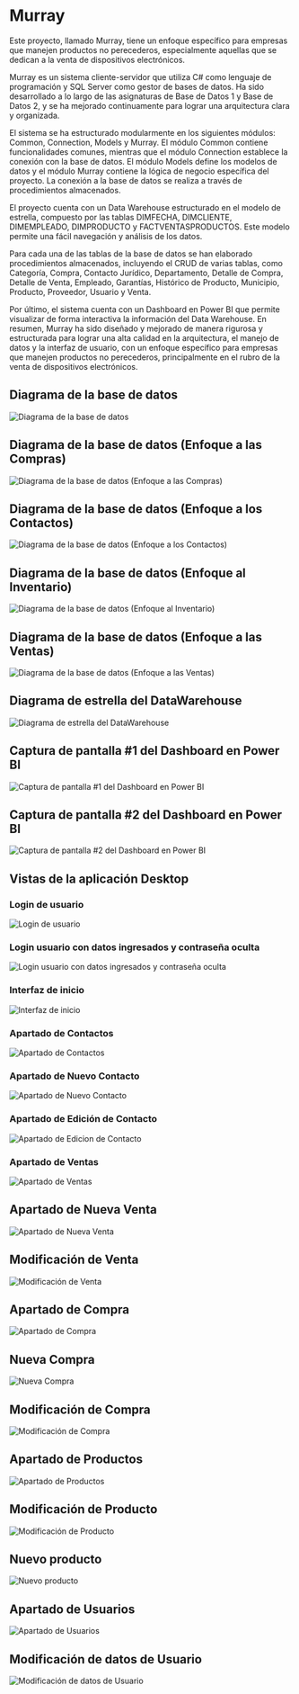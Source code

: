 # Murray

Este proyecto, llamado Murray, tiene un enfoque específico para empresas que manejen productos no perecederos, especialmente aquellas que se dedican a la venta de dispositivos electrónicos.

Murray es un sistema cliente-servidor que utiliza C# como lenguaje de programación y SQL Server como gestor de bases de datos. Ha sido desarrollado a lo largo de las asignaturas de Base de Datos 1 y Base de Datos 2, y se ha mejorado continuamente para lograr una arquitectura clara y organizada.

El sistema se ha estructurado modularmente en los siguientes módulos: Common, Connection, Models y Murray. El módulo Common contiene funcionalidades comunes, mientras que el módulo Connection establece la conexión con la base de datos. El módulo Models define los modelos de datos y el módulo Murray contiene la lógica de negocio específica del proyecto. La conexión a la base de datos se realiza a través de procedimientos almacenados.

El proyecto cuenta con un Data Warehouse estructurado en el modelo de estrella, compuesto por las tablas DIMFECHA, DIMCLIENTE, DIMEMPLEADO, DIMPRODUCTO y FACTVENTASPRODUCTOS. Este modelo permite una fácil navegación y análisis de los datos.

Para cada una de las tablas de la base de datos se han elaborado procedimientos almacenados, incluyendo el CRUD de varias tablas, como Categoría, Compra, Contacto Jurídico, Departamento, Detalle de Compra, Detalle de Venta, Empleado, Garantías, Histórico de Producto, Municipio, Producto, Proveedor, Usuario y Venta.

Por último, el sistema cuenta con un Dashboard en Power BI que permite visualizar de forma interactiva la información del Data Warehouse. En resumen, Murray ha sido diseñado y mejorado de manera rigurosa y estructurada para lograr una alta calidad en la arquitectura, el manejo de datos y la interfaz de usuario, con un enfoque específico para empresas que manejen productos no perecederos, principalmente en el rubro de la venta de dispositivos electrónicos.

## Diagrama de la base de datos 

![Diagrama de la base de datos ](https://user-images.githubusercontent.com/80351751/220812098-01eeca01-b820-447b-aed8-e346cc82c1ef.png)

## Diagrama de la base de datos (Enfoque a las Compras)

![Diagrama de la base de datos (Enfoque a las Compras)](https://user-images.githubusercontent.com/80351751/220812369-13a1dce9-b0ad-4f6a-89bf-5bd6272f213b.png)

## Diagrama de la base de datos (Enfoque a los Contactos)

![Diagrama de la base de datos (Enfoque a los Contactos)](https://user-images.githubusercontent.com/80351751/220812423-fc361d32-2a4f-405f-b6fb-978e1bb459b8.png)

## Diagrama de la base de datos (Enfoque al Inventario)

![Diagrama de la base de datos (Enfoque al Inventario) ](https://user-images.githubusercontent.com/80351751/220812527-3ff9f5f3-1d67-4300-8ee7-3ed315fa004c.png)

## Diagrama de la base de datos (Enfoque a las Ventas)

![Diagrama de la base de datos (Enfoque a las Ventas)](https://user-images.githubusercontent.com/80351751/220812609-69bd5ca4-6b11-4e64-824b-9c1e1b48523e.png)

## Diagrama de estrella del DataWarehouse

![Diagrama de estrella del DataWarehouse](https://user-images.githubusercontent.com/80351751/220812734-bf009129-fd05-4460-89ee-2ad3f86e5806.png)

## Captura de pantalla #1 del Dashboard en Power BI

![Captura de pantalla #1 del Dashboard en Power BI](https://user-images.githubusercontent.com/80351751/220813123-3cb4ba1c-8d35-41b0-8c77-2b9596dd747e.png)

## Captura de pantalla #2 del Dashboard en Power BI

![Captura de pantalla #2 del Dashboard en Power BI](https://user-images.githubusercontent.com/80351751/220813174-9167bd3b-c0ce-4af9-9215-d9d9210ad4ff.png)

## Vistas de la aplicación Desktop

### Login de usuario

![Login de usuario](https://user-images.githubusercontent.com/80351751/220813369-3ca2373d-05a5-4895-9807-414440b5412f.png)

### Login usuario con datos ingresados y contraseña oculta

![Login usuario con datos ingresados y contraseña oculta](https://user-images.githubusercontent.com/80351751/220813440-eab79cb5-6671-4747-b893-4e66bb0cf29d.png)

### Interfaz de inicio

![Interfaz de inicio](https://user-images.githubusercontent.com/80351751/220813491-ad951b86-e976-4065-af32-dcc58777bc02.png)

### Apartado de Contactos

![Apartado de Contactos](https://user-images.githubusercontent.com/80351751/220813519-34099bbb-873d-434d-abff-9c7578906917.png)

### Apartado de Nuevo Contacto

![Apartado de Nuevo Contacto](https://user-images.githubusercontent.com/80351751/220813553-d3f91571-f5ec-4d0e-b2f6-c13a05ac53a3.png)

### Apartado de Edición de Contacto

![Apartado de Edicion de Contacto](https://user-images.githubusercontent.com/80351751/220813602-88072e9f-55e3-4b48-b7e6-378df3fee846.png)

### Apartado de Ventas

![Apartado de Ventas](https://user-images.githubusercontent.com/80351751/220813613-02d22e42-7b63-494f-9855-83bc9c996ab7.png)


## Apartado de Nueva Venta

![Apartado de Nueva Venta](https://user-images.githubusercontent.com/80351751/220813701-68aa39b0-c35e-4fff-a3c9-b3e189cc24ee.png)

## Modificación de Venta

![Modificación de Venta](https://user-images.githubusercontent.com/80351751/220813788-eef960fb-68ea-4a1d-bb4c-5b80cca6fe22.png)

## Apartado de Compra

![Apartado de Compra](https://user-images.githubusercontent.com/80351751/220813817-1f55ae05-abb6-4115-ac36-7ec48629ae61.png)

## Nueva Compra

![Nueva Compra](https://user-images.githubusercontent.com/80351751/220813842-4f2ea356-4b52-44a4-8428-82bf07fddc45.png)

## Modificación de Compra

![Modificación de Compra](https://user-images.githubusercontent.com/80351751/220813863-4f664dbf-6193-44a8-be83-456ac5841a4a.png)

## Apartado de Productos

![Apartado de Productos](https://user-images.githubusercontent.com/80351751/220813890-c3e7483f-8baa-4868-8d9d-446344bc92df.png)

## Modificación de Producto

![Modificación de Producto](https://user-images.githubusercontent.com/80351751/220813915-83e73bb8-dbba-49ac-8425-82cabccb7d3d.png)

## Nuevo producto

![Nuevo producto](https://user-images.githubusercontent.com/80351751/220813942-3e1bc2ab-9703-4746-be25-c11059d3a190.png)

## Apartado de Usuarios

![Apartado de Usuarios](https://user-images.githubusercontent.com/80351751/220813970-c956e15f-b45a-48e0-9d1a-222f5cedc0e6.png)

## Modificación de datos de Usuario

![Modificación de datos de Usuario](https://user-images.githubusercontent.com/80351751/220814013-0d86db42-5fe2-4eae-9e7b-6e522efbcf7f.png)


